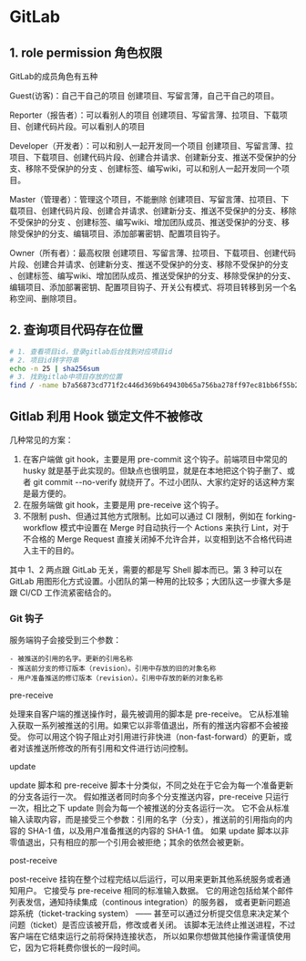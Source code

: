 # GitLab


## 1. role permission 角色权限

GitLab的成员角色有五种

Guest(访客)：自己干自己的项目
创建项目、写留言薄，自己干自己的项目。

Reporter（报告者）：可以看别人的项目
创建项目、写留言薄、拉项目、下载项目、创建代码片段。可以看别人的项目

Developer（开发者）：可以和别人一起开发同一个项目
创建项目、写留言薄、拉项目、下载项目、创建代码片段、创建合并请求、创建新分支、推送不受保护的分支、移除不受保护的分支 、创建标签、编写wiki，可以和别人一起开发同一个项目。

Master（管理者）：管理这个项目，不能删除
创建项目、写留言薄、拉项目、下载项目、创建代码片段、创建合并请求、创建新分支、推送不受保护的分支、移除不受保护的分支 、创建标签、编写wiki、增加团队成员、推送受保护的分支、移除受保护的分支、编辑项目、添加部署密钥、配置项目钩子。

Owner（所有者）：最高权限
创建项目、写留言薄、拉项目、下载项目、创建代码片段、创建合并请求、创建新分支、推送不受保护的分支、移除不受保护的分支 、创建标签、编写wiki、增加团队成员、推送受保护的分支、移除受保护的分支、编辑项目、添加部署密钥、配置项目钩子、开关公有模式、将项目转移到另一个名称空间、删除项目。

## 2. 查询项目代码存在位置

```sh
# 1. 查看项目id，登录gitlab后台找到对应项目id
# 2. 项目id转字符串
echo -n 25 | sha256sum
# 3. 找到gitlab中项目存放的位置
find / -name b7a56873cd771f2c446d369b649430b65a756ba278ff97ec81bb6f55b2e73569.git
```


## Gitlab 利用 Hook 锁定文件不被修改

几种常见的方案：

1. 在客户端做 git hook，主要是用 pre-commit 这个钩子。前端项目中常见的 husky 就是基于此实现的。但缺点也很明显，就是在本地把这个钩子删了、或者 git commit --no-verify 就绕开了。不过小团队、大家约定好的话这种方案是最方便的。
2. 在服务端做 git hook，主要是用 pre-receive 这个钩子。
3. 不限制 push、但通过其他方式限制。比如可以通过 CI 限制，例如在 forking-workflow 模式中设置在 Merge 时自动执行一个 Actions 来执行 Lint，对于不合格的 Merge Request 直接关闭掉不允许合并，以变相到达不合格代码进入主干的目的。

其中 1、2 两点跟 GitLab 无关，需要的都是写 Shell 脚本而已。第 3 种可以在 GitLab 用图形化方式设置。小团队的第一种用的比较多；大团队这一步骤大多是跟 CI/CD 工作流紧密结合的。

### Git 钩子

服务端钩子会接受到三个参数：
    
    - 被推送的引用的名字。更新的引用名称
    - 推送前分支的修订版本（revision）。引用中存放的旧的对象名称
    - 用户准备推送的修订版本（revision）。引用中存放的新的对象名称

pre-receive

处理来自客户端的推送操作时，最先被调用的脚本是 pre-receive。 它从标准输入获取一系列被推送的引用。如果它以非零值退出，所有的推送内容都不会被接受。 你可以用这个钩子阻止对引用进行非快进（non-fast-forward）的更新，或者对该推送所修改的所有引用和文件进行访问控制。

update

update 脚本和 pre-receive 脚本十分类似，不同之处在于它会为每一个准备更新的分支各运行一次。 假如推送者同时向多个分支推送内容，pre-receive 只运行一次，相比之下 update 则会为每一个被推送的分支各运行一次。 它不会从标准输入读取内容，而是接受三个参数：引用的名字（分支），推送前的引用指向的内容的 SHA-1 值，以及用户准备推送的内容的 SHA-1 值。 如果 update 脚本以非零值退出，只有相应的那一个引用会被拒绝；其余的依然会被更新。

post-receive

post-receive 挂钩在整个过程完结以后运行，可以用来更新其他系统服务或者通知用户。 它接受与 pre-receive 相同的标准输入数据。 它的用途包括给某个邮件列表发信，通知持续集成（continous integration）的服务器， 或者更新问题追踪系统（ticket-tracking system） —— 甚至可以通过分析提交信息来决定某个问题（ticket）是否应该被开启，修改或者关闭。 该脚本无法终止推送进程，不过客户端在它结束运行之前将保持连接状态， 所以如果你想做其他操作需谨慎使用它，因为它将耗费你很长的一段时间。

